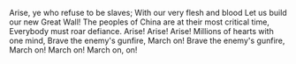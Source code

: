 Arise, ye who refuse to be slaves;
With our very flesh and blood
Let us build our new Great Wall!
The peoples of China are at their most critical time,
Everybody must roar defiance.
Arise! Arise! Arise!
Millions of hearts with one mind,
Brave the enemy's gunfire,
March on!
Brave the enemy's gunfire,
March on! March on! March on, on!
